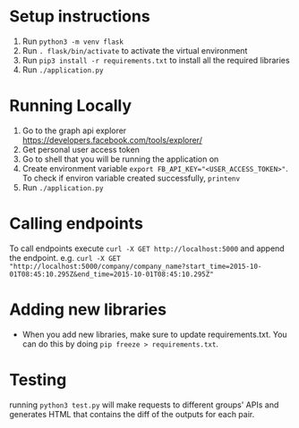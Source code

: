 Setup instructions
==================
1. Run `python3 -m venv flask`
2. Run `. flask/bin/activate` to activate the virtual environment
3. Run `pip3 install -r requirements.txt` to install all the required libraries
4. Run `./application.py`

Running Locally
==================
1. Go to the graph api explorer https://developers.facebook.com/tools/explorer/
2. Get personal user access token
3. Go to shell that you will be running the application on
4. Create environment variable `export FB_API_KEY="<USER_ACCESS_TOKEN>"`. To check if environ variable created successfully, `printenv`
5. Run `./application.py`

Calling endpoints
=================
To call endpoints execute `curl -X GET http://localhost:5000` and append the endpoint.
e.g. `curl -X GET "http://localhost:5000/company/company_name?start_time=2015-10-01T08:45:10.295Z&end_time=2015-10-01T08:45:10.295Z"`

Adding new libraries
====================
- When you add new libraries, make sure to update requirements.txt. You can do this by doing `pip freeze > requirements.txt`.

Testing
====================
running `python3 test.py` will make requests to different groups' APIs and generates HTML that contains the diff of the outputs for each pair.


